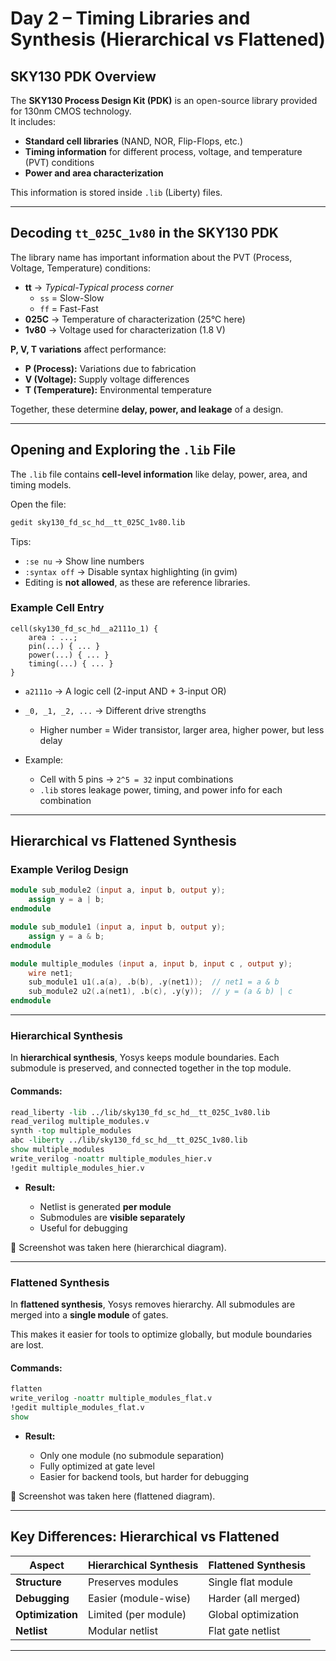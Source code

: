 # Day 2 – Timing Libraries and Synthesis (Hierarchical vs Flattened)

## SKY130 PDK Overview
The **SKY130 Process Design Kit (PDK)** is an open-source library provided for 130nm CMOS technology.  
It includes:
- **Standard cell libraries** (NAND, NOR, Flip-Flops, etc.)
- **Timing information** for different process, voltage, and temperature (PVT) conditions
- **Power and area characterization**

This information is stored inside `.lib` (Liberty) files.

---

## Decoding `tt_025C_1v80` in the SKY130 PDK
The library name has important information about the PVT (Process, Voltage, Temperature) conditions:

- **tt** → *Typical-Typical process corner*  
  - `ss` = Slow-Slow  
  - `ff` = Fast-Fast  
- **025C** → Temperature of characterization (25°C here)  
- **1v80** → Voltage used for characterization (1.8 V)

**P, V, T variations** affect performance:
- **P (Process):** Variations due to fabrication  
- **V (Voltage):** Supply voltage differences  
- **T (Temperature):** Environmental temperature  

Together, these determine **delay, power, and leakage** of a design.

---

## Opening and Exploring the `.lib` File
The `.lib` file contains **cell-level information** like delay, power, area, and timing models.

Open the file:
```bash
gedit sky130_fd_sc_hd__tt_025C_1v80.lib
````

Tips:

* `:se nu` → Show line numbers
* `:syntax off` → Disable syntax highlighting (in gvim)
* Editing is **not allowed**, as these are reference libraries.

### Example Cell Entry

```liberty
cell(sky130_fd_sc_hd__a2111o_1) {
    area : ...;
    pin(...) { ... }
    power(...) { ... }
    timing(...) { ... }
}
```

* `a2111o` → A logic cell (2-input AND + 3-input OR)
* `_0, _1, _2, ...` → Different drive strengths

  * Higher number = Wider transistor, larger area, higher power, but less delay
* Example:

  * Cell with 5 pins → `2^5 = 32` input combinations
  * `.lib` stores leakage power, timing, and power info for each combination

---

## Hierarchical vs Flattened Synthesis

### Example Verilog Design

```verilog
module sub_module2 (input a, input b, output y);
    assign y = a | b;
endmodule

module sub_module1 (input a, input b, output y);
    assign y = a & b;
endmodule

module multiple_modules (input a, input b, input c , output y);
    wire net1;
    sub_module1 u1(.a(a), .b(b), .y(net1));  // net1 = a & b
    sub_module2 u2(.a(net1), .b(c), .y(y));  // y = (a & b) | c
endmodule
```

---

### Hierarchical Synthesis

In **hierarchical synthesis**, Yosys keeps module boundaries. Each submodule is preserved, and connected together in the top module.

#### Commands:

```tcl
read_liberty -lib ../lib/sky130_fd_sc_hd__tt_025C_1v80.lib
read_verilog multiple_modules.v
synth -top multiple_modules
abc -liberty ../lib/sky130_fd_sc_hd__tt_025C_1v80.lib
show multiple_modules
write_verilog -noattr multiple_modules_hier.v
!gedit multiple_modules_hier.v
```

* **Result:**

  * Netlist is generated **per module**
  * Submodules are **visible separately**
  * Useful for debugging

📌 Screenshot was taken here (hierarchical diagram).

---

### Flattened Synthesis

In **flattened synthesis**, Yosys removes hierarchy. All submodules are merged into a **single module** of gates.

This makes it easier for tools to optimize globally, but module boundaries are lost.

#### Commands:

```tcl
flatten
write_verilog -noattr multiple_modules_flat.v
!gedit multiple_modules_flat.v
show
```

* **Result:**

  * Only one module (no submodule separation)
  * Fully optimized at gate level
  * Easier for backend tools, but harder for debugging

📌 Screenshot was taken here (flattened diagram).

---

## Key Differences: Hierarchical vs Flattened

| Aspect           | Hierarchical Synthesis | Flattened Synthesis |
| ---------------- | ---------------------- | ------------------- |
| **Structure**    | Preserves modules      | Single flat module  |
| **Debugging**    | Easier (module-wise)   | Harder (all merged) |
| **Optimization** | Limited (per module)   | Global optimization |
| **Netlist**      | Modular netlist        | Flat gate netlist   |

---
